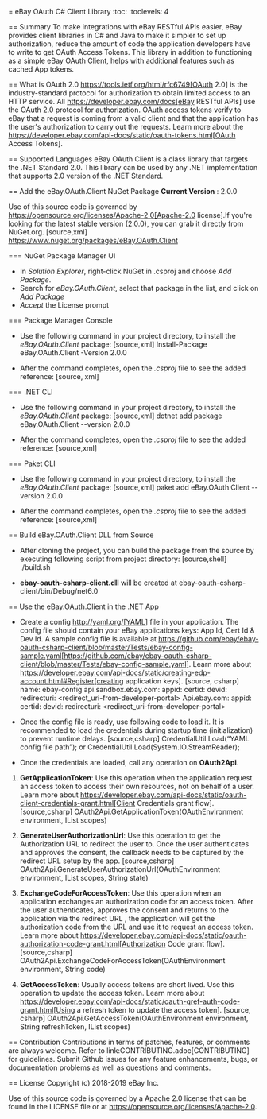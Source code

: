 = eBay OAuth C# Client Library
:toc:
:toclevels: 4

== Summary
To make integrations with eBay RESTful APIs easier, eBay provides client libraries in C# and Java to make it simpler to set up authorization, reduce the amount of code the application developers have to write to get OAuth Access Tokens.
This library in addition to functioning as a simple eBay OAuth Client, helps with additional features such as cached App tokens.

== What is OAuth 2.0
https://tools.ietf.org/html/rfc6749[OAuth 2.0] is the industry-standard protocol for authorization to obtain limited access to an HTTP service. All https://developer.ebay.com/docs[eBay RESTful APIs] use the OAuth 2.0 protocol for authorization.
OAuth access tokens verify to eBay that a request is coming from a valid client and that the application has the user's authorization to carry out the requests. Learn more about the https://developer.ebay.com/api-docs/static/oauth-tokens.html[OAuth Access Tokens].

== Supported Languages
eBay OAuth Client is a class library that targets the .NET Standard 2.0. This library can be used by any .NET implementation that supports 2.0 version of the .NET Standard.

== Add the eBay.OAuth.Client NuGet Package
**Current Version** : 2.0.0

Use of this source code is governed by https://opensource.org/licenses/Apache-2.0[Apache-2.0 license].If you're looking for the latest stable version (2.0.0), you can grab it directly from NuGet.org.
[source,xml]
https://www.nuget.org/packages/eBay.OAuth.Client

=== NuGet Package Manager UI
- In *Solution Explorer*, right-click NuGet in .csproj and choose *Add Package*.
- Search for *eBay.OAuth.Client*, select that package in the list, and click on *Add Package*
- *Accept* the License prompt

=== Package Manager Console
- Use the following command in your project directory, to install the *eBay.OAuth.Client* package:
[source,xml]
Install-Package eBay.OAuth.Client -Version 2.0.0

- After the command completes, open the *.csproj* file to see the added reference:
[source, xml]
<ItemGroup>
   <PackageReference Include="eBay.OAuth.Client" Version="2.0.0" />
</ItemGroup>

=== .NET CLI
- Use the following command in your project directory, to install the *eBay.OAuth.Client* package:
[source,xml]
dotnet add package eBay.OAuth.Client --version 2.0.0

- After the command completes, open the *.csproj* file to see the added reference:
[source,xml]
<ItemGroup>
   <PackageReference Include="eBay.OAuth.Client" Version="2.0.0" />
</ItemGroup>

=== Paket CLI
- Use the following command in your project directory, to install the *eBay.OAuth.Client* package:
[source,xml]
paket add eBay.OAuth.Client --version 2.0.0

- After the command completes, open the *.csproj* file to see the added reference:
[source,xml]
<ItemGroup>
   <PackageReference Include="eBay.OAuth.Client" Version="2.0.0" />
</ItemGroup>

== Build eBay.OAuth.Client DLL from Source

- After cloning the project, you can build the package from the source by executing following script from project directory:
[source,shell]
./build.sh

- **ebay-oauth-csharp-client.dll** will be created at ebay-oauth-csharp-client/bin/Debug/net6.0

== Use the eBay.OAuth.Client in the .NET App
- Create a config http://yaml.org/[YAML] file in your application. The config file should contain your eBay applications keys:
App Id, Cert Id & Dev Id. A sample config file is available at https://github.com/ebay/ebay-oauth-csharp-client/blob/master/Tests/ebay-config-sample.yaml[https://github.com/ebay/ebay-oauth-csharp-client/blob/master/Tests/ebay-config-sample.yaml]. Learn more about https://developer.ebay.com/api-docs/static/creating-edp-account.html#Register[creating application keys].
[source, csharp]
name: ebay-config
api.sandbox.ebay.com:
    appid: <appid-from-developer-portal>
    certid: <certid-from-developer-portal>
    devid: <devid-from-developer-portal>
    redirecturi: <redirect_uri-from-developer-portal>
Api.ebay.com:
    appid: <appid-from-developer-portal>
    certid: <certid-from-developer-portal>
    devid: <devid-from-developer-portal>
    redirecturi: <redirect_uri-from-developer-portal>

- Once the config file is ready, use following code to load it. It is recommended to load the credentials during startup time (initialization) to prevent runtime delays.
[source,csharp]
CredentialUtil.Load(“YAML config file path”);
or
CredentialUtil.Load(System.IO.StreamReader);

- Once the credentials are loaded, call any operation on **OAuth2Api**.
1. **GetApplicationToken**: Use this operation when the application request an access token to access their own resources,
not on behalf of a user. Learn more about https://developer.ebay.com/api-docs/static/oauth-client-credentials-grant.html[Client Credentials grant flow].
[source,csharp]
OAuth2Api.GetApplicationToken(OAuthEnvironment environment, IList<String> scopes)

2. **GenerateUserAuthorizationUrl**: Use this operation to get the Authorization URL to redirect the user to. Once the user
authenticates and approves the consent, the callback needs to be captured by the redirect URL setup by the app.
[source,csharp]
OAuth2Api.GenerateUserAuthorizationUrl(OAuthEnvironment environment, IList<String> scopes, String state)

3. **ExchangeCodeForAccessToken**: Use this operation when an application exchanges an authorization code for an access
  token. After the user authenticates, approves the consent and returns to the application via the redirect URL , the
  application will get the authorization code from the URL and use it to request an access token. Learn more about
  https://developer.ebay.com/api-docs/static/oauth-authorization-code-grant.html[Authorization Code grant flow].
[source,csharp]
OAuth2Api.ExchangeCodeForAccessToken(OAuthEnvironment environment, String code)

4. **GetAccessToken**: Usually access tokens are short lived. Use this operation to update the access token. Learn more about https://developer.ebay.com/api-docs/static/oauth-qref-auth-code-grant.html[Using a refresh token to update the access token].
[source, csharp]
OAuth2Api.GetAccessToken(OAuthEnvironment environment, String refreshToken, IList<String> scopes)

== Contribution
Contributions in terms of patches, features, or comments are always welcome. Refer to link:CONTRIBUTING.adoc[CONTRIBUTING] for guidelines. Submit Github issues for any feature enhancements, bugs, or documentation problems as well as questions and comments.

== License
Copyright (c) 2018-2019 eBay Inc.

Use of this source code is governed by a Apache 2.0 license that can be found in the LICENSE file or at https://opensource.org/licenses/Apache-2.0.
